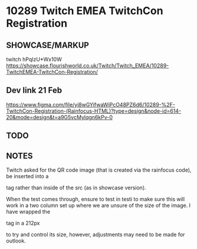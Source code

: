 # 10289 Twitch EMEA TwitchCon Registration

## SHOWCASE/MARKUP
twitch
hPqIzU*Wx10W
https://showcase.flourishworld.co.uk/Twitch/Twitch_EMEA/10289-TwitchEMEA-TwitchCon-Registration/

## Dev link 21 Feb
https://www.figma.com/file/yi8wGYifwaWiPcO48PZ6d6/10289-%2F-TwitchCon-Registration-(Rainfocus-HTML)?type=design&node-id=614-20&mode=design&t=a9G5vcMylqgn6kPv-0

## TODO


## NOTES
Twitch asked for the QR code image (that is created via the rainfocus code), be inserted into a <p> tag rather than inside of the src (as in showcase version). 

When the test comes through, ensure to test in testi to make sure this will work in a two column set up where we are unsure of the size of the image. I have wrapped the <p> tag in a 212px <div> to try and control its size, however, adjustments may need to be made for outlook. 